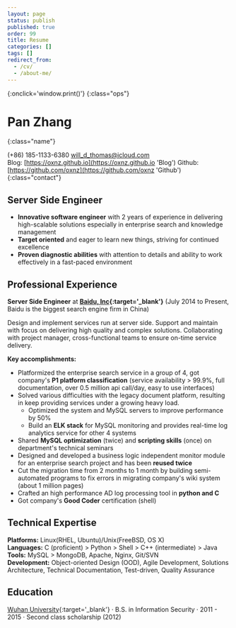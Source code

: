 ```yaml
---
layout: page
status: publish
published: true
order: 99
title: Resume
categories: []
tags: []
redirect_from:
  - /cv/
  - /about-me/
---
```


<link href="/css/resume.css" rel="stylesheet" />

[<i class="fa fa-language"></i>](/resume/zh_CN '简体中文')
[<i class="fa fa-print"></i>](# 'Print Resume'){:onclick='window.print()'}
[<i class="fa fa-download"></i>](/assets/resume.pdf 'Download Resume')
{:class="ops"}

# Pan Zhang
{:class="name"}

(+86) 185-1133-6380
[will_d_thomas@icloud.com](mailto:will_d_thomas@icloud.com)
<br />
Blog: [https://oxnz.github.io](https://oxnz.github.io 'Blog')
Github: [https://github.com/oxnz](https://github.com/oxnz 'Github')
{:class="contact"}

<!--
Beijing, P.R. China
-->

## Server Side Engineer

* **Innovative software engineer** with 2 years of experience in delivering high-scalable solutions especially in enterprise search and knowledge management
* **Target oriented** and eager to learn new things, striving for continued excellence
* **Proven diagnostic abilities** with attention to details and ability to work effectively in a fast-paced environment

## Professional Experience

<b>Server Side Engineer</b> at <b>[Baidu, Inc](https://www.baidu.com){:target='_blank'}</b> (July 2014 to Present,
Baidu is the biggest search engine firm in China)

Design and implement services run at server side.
Support and maintain with focus on delivering high quality and complex solutions.
Collaborating with project manager, cross-functional teams to ensure on-time service delivery.

<b>Key accomplishments:</b>

* Platformized the enterprise search service in a group of 4, got company's <b>P1 platform classification</b> (service availability > 99.9%, full documentation, over 0.5 million api call/day, easy to use interfaces)
* Solved various difficulties with the legacy document platform, resulting in keep providing services under a growing heavy load.
	* Optimized the system and MySQL servers to improve performance by 50%
	* Build an <b>ELK stack</b> for MySQL monitoring and provides real-time log analytics service for other 4 systems
* Shared <b>MySQL optimization</b> (twice) and <b>scripting skills</b> (once) on department's technical seminars
* Designed and developed a business logic independent monitor module for an enterprise search project and has been <b>reused twice</b>
* Cut the migration time from 2 months to 1 month by building semi-automated programs to fix errors in migrating company's wiki system (about 1 million pages)
* Crafted an high performance AD log processing tool in <b>python and C</b>
* Got company's <b>Good Coder</b> certification (shell)

<!--
* Developed the backend for online edit service (document management, statistics report)
-->

## Technical Expertise

<b>Platforms:</b>
Linux(RHEL, Ubuntu)/Unix(FreeBSD, OS X)
<br />
<b>Languages:</b>
C (proficient) > Python > Shell > C++ (intermediate) > Java
<br />
<b>Tools:</b>
MySQL > MongoDB, Apache, Nginx, Git/SVN
<br />
<b>Development:</b>
Object-oriented Design (OOD), Agile Development, Solutions Architecture, Technical Documentation, Test-driven, Quality Assurance

## Education

[Wuhan University](http://en.whu.edu.cn/){:target='_blank'}
&middot;
B.S. in Information Security
&middot; 2011 - 2015
&middot;
Second class scholarship (2012)
